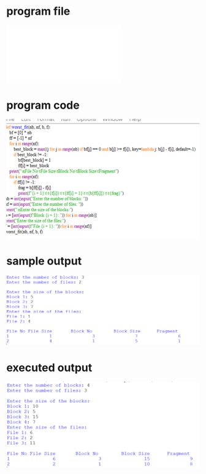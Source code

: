 
# program file
![program file](worst_fit_563.py)

# program code 
![program code](worst_fit_CODE_563.png)

# sample output
![sample output](worst_fit_IO_563.png)

# executed output
![executed output](worst_fit_EO_563.png)

